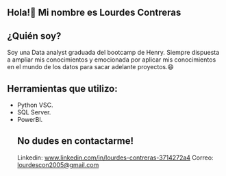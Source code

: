 ## Hola!👋 Mi nombre es Lourdes Contreras 
## ¿Quién soy?
Soy una Data analyst graduada del bootcamp de Henry. Siempre dispuesta a ampliar mis conocimientos y emocionada por aplicar mis conocimientos en el mundo de los datos para sacar adelante proyectos.😄

## Herramientas que utilizo:
- Python VSC.
- SQL Server.
- PowerBI.
  ## No dudes en contactarme!
  Linkedin: www.linkedin.com/in/lourdes-contreras-3714272a4
  Correo: lourdescon2005@gmail.com
<!--
**lou-cn19/lou-cn19** is a ✨ _special_ ✨ repository because its `README.md` (this file) appears on your GitHub profile.

Here are some ideas to get you started:

- 🔭 I’m currently working on ...
- 🌱 I’m currently learning ...
- 👯 I’m looking to collaborate on ...
- 🤔 I’m looking for help with ...
- 💬 Ask me about ...
- 📫 How to reach me: ...
- 😄 Pronouns: ...
- ⚡ Fun fact: ...
-->
